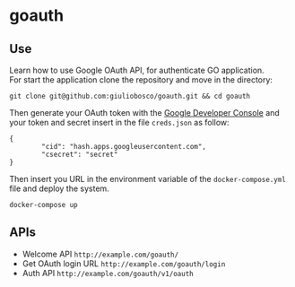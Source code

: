 # goauth

## Use

Learn how to use Google OAuth API, for authenticate GO application.  
For start the application clone the repository and move in the directory:

```
git clone git@github.com:giuliobosco/goauth.git && cd goauth
```

Then generate your OAuth token with the [Google Developer Console](https://console.developers.google.com/iam-admin/projects) and your token and secret insert in the file `creds.json` as follow:

```
{
        "cid": "hash.apps.googleusercontent.com",
        "csecret": "secret"
}
```

Then insert you URL in the environment variable of the `docker-compose.yml` file and deploy the system.

```
docker-compose up
```

## APIs

- Welcome API `http://example.com/goauth/`
- Get OAuth login URL `http://example.com/goauth/login`
- Auth API `http://example.com/goauth/v1/oauth`

